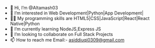 - 👋 Hi, I’m @Altamash03
- 👀 I’m interested in Web Development|Python|App Development|
- 👨‍💻 My programming skills are HTML5|CSS|JavaScript|React|React Native|Python
- 🌱 I’m currently learning NodeJS,Express JS
- 💞️ I’m looking to collaborate on Full Stack Projects
- 📫 How to reach me Email:- asiddiuqi0309@gmail.com

<!---
Altamash03/Altamash03 is a ✨ special ✨ repository because its `README.md` (this file) appears on your GitHub profile.
You can click the Preview link to take a look at your changes.
--->
